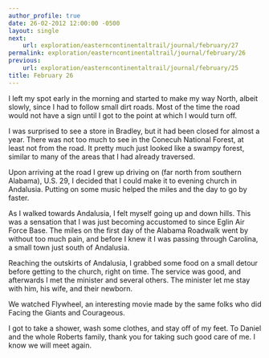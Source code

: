 ```yaml
---
author_profile: true
date: 26-02-2012 12:00:00 -0500
layout: single
next:
    url: exploration/easterncontinentaltrail/journal/february/27
permalink: exploration/easterncontinentaltrail/journal/february/26
previous:
    url: exploration/easterncontinentaltrail/journal/february/25
title: February 26
---
```

I left my spot early in the morning and started to make my way North, albeit slowly, since I had to follow small dirt roads. Most of the time the road would not have a sign until I got to the point at which I would turn off.

I was surprised to see a store in Bradley, but it had been closed for almost a year. There was not too much to see in the Conecuh National Forest, at least not from the road. It pretty much just looked like a swampy forest, similar to many of the areas that I had already traversed.

Upon arriving at the road I grew up driving on (far north from southern Alabama), U.S. 29, I decided that I could make it to evening church in Andalusia. Putting on some music helped the miles and the day to go by faster.

As I walked towards Andalusia, I felt myself going up and down hills. This was a sensation that I was just becoming accustomed to since Eglin Air Force Base. The miles on the first day of the Alabama Roadwalk went by without too much pain, and before I knew it I was passing through Carolina, a small town just south of Andalusia.

Reaching the outskirts of Andalusia, I grabbed some food on a small detour before getting to the church, right on time. The service was good, and afterwards I met the minister and several others. The minister let me stay with him, his wife, and their newborn.

We watched Flywheel, an interesting movie made by the same folks who did Facing the Giants and Courageous.

I got to take a shower, wash some clothes, and stay off of my feet. To Daniel and the whole Roberts family, thank you for taking such good care of me. I know we will meet again.